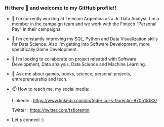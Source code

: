 ### Hi there 👋 and welcome to my GitHub profile!!

- 🔭 I’m currently working at Telecom Argentina as a Jr. Data Analyst. I'm a member in the campaign team and we work with the Fintech "Personal Pay" in their campaigns.
- 🌱 I’m constantly improving my SQL, Python and Data Visualization skills for Data Science. Also I'm getting into Software Development, more specifically Game Development.
- 👯 I’m looking to collaborate on project releated with Software Development, Data analysis, Data Science and Machine Learning.

- 💬 Ask me about games, books, science, personal projects, entrepreneurship and tech.
- 📫 How to reach me, my social media: 

  LinkedIn : https://www.linkedin.com/in/federico-s-florentin-870515183/
  
  Twitter : https://twitter.com/fsflorentin
  
- Let's connect :)

